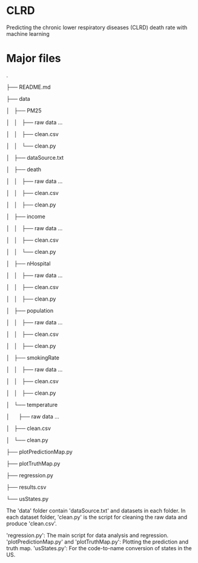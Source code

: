 # CLRD
Predicting the chronic lower respiratory diseases (CLRD) death rate with machine learning 

# Major files

.

├── README.md

├── data

│   ├── PM25

│   │   ├── raw data ...

│   │   ├── clean.csv

│   │   └── clean.py

│   ├── dataSource.txt

│   ├── death

│   │   ├── raw data ...

│   │   ├── clean.csv

│   │   ├── clean.py

│   ├── income

│   │   ├── raw data ...

│   │   ├── clean.csv

│   │   └── clean.py

│   ├── nHospital

│   │   ├── raw data ...

│   │   ├── clean.csv

│   │   ├── clean.py

│   ├── population

│   │   ├── raw data ...

│   │   ├── clean.csv

│   │   ├── clean.py

│   ├── smokingRate

│   │   ├── raw data ...

│   │   ├── clean.csv

│   │   ├── clean.py

│   └── temperature

│       ├── raw data ...

│       ├── clean.csv

│       └── clean.py

├── plotPredictionMap.py

├── plotTruthMap.py

├── regression.py

├── results.csv

└── usStates.py


The 'data' folder contain 'dataSource.txt' and datasets in each folder. In each dataset folder, 'clean.py' is the script for cleaning the raw data and produce 'clean.csv'.

'regression.py': The main script for data analysis and regression. 
'plotPredictionMap.py' and 'plotTruthMap.py': Plotting the prediction and truth map.
'usStates.py': For the code-to-name conversion of states in the US.

